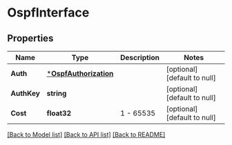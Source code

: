 # OspfInterface

## Properties
Name | Type | Description | Notes
------------ | ------------- | ------------- | -------------
**Auth** | [***OspfAuthorization**](OSPFAuthorization.md) |  | [optional] [default to null]
**AuthKey** | **string** |  | [optional] [default to null]
**Cost** | **float32** | 1 - 65535 | [optional] [default to null]

[[Back to Model list]](../README.md#documentation-for-models) [[Back to API list]](../README.md#documentation-for-api-endpoints) [[Back to README]](../README.md)



